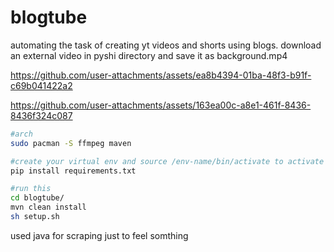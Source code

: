 # blogtube
automating the task of creating yt videos and shorts using blogs.
download an external video in pyshi directory and save it as background.mp4



https://github.com/user-attachments/assets/ea8b4394-01ba-48f3-b91f-c69b041422a2



https://github.com/user-attachments/assets/163ea00c-a8e1-461f-8436-8436f324c087


```bash
#arch
sudo pacman -S ffmpeg maven
```
```bash
#create your virtual env and source /env-name/bin/activate to activate py env
pip install requirements.txt
```
```bash
#run this
cd blogtube/
mvn clean install
sh setup.sh
```
used java for scraping just to feel somthing
